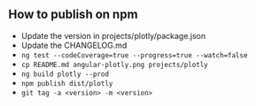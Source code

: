 ## How to publish on npm

* Update the version in projects/plotly/package.json
* Update the CHANGELOG.md
* `ng test --codeCoverage=true --progress=true --watch=false`
* `cp README.md angular-plotly.png projects/plotly`
* `ng build plotly --prod`
* `npm publish dist/plotly`
* `git tag -a <version> -m <version>`
